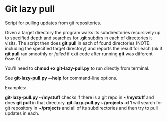 # Git lazy pull
Script for pulling updates from git repositories.

Given a target directory the program walks its subdirectories recursively up to specified depth and searches for **.git** subdirs in each of directories it visits. 
The script then does **git pull** in each of found directories (NOTE: including the specified target directory) and reports the result for each (_ok_ if **git pull** ran smoothly or _failed_ if exit code after running **git** was different from 0).

You'll need to **chmod +x git-lazy-pull.py** to run directly from terminal.

See **git-lazy-pull.py --help** for command-line options.

Examples:

**git-lazy-pull.py ~/mystuff** checks if there is a git repo in **~/mystuff** and does **git pull** in that directory.
**git-lazy-pull.py ~/projects -d 1** will search for git repository in **~/projects** and all of its subdirectories and then try to pull updates in each.






